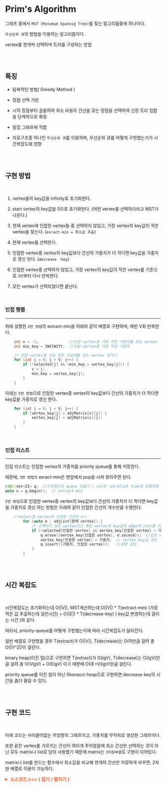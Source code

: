 # Prim's Algorithm

그래프 중에서 `MST (Minumum Spannig Tree)`를 찾는 알고리즘중에 하나이다.

`우선순위 큐`의 방법을 이용하는 알고리즘이다.

vertex를 한개씩 선택하며 트리를 구성하는 방법

<br><br>

## 특징

- 탐욕적인 방법( Greedy Method )

- 정점 선택 기반
- 시작 정점부터 출발하여 최소 비용의 간선을 갖는 정점을 선택하여 신장 트리 집합을 단계적으로 확장
- 밀집 그래프에 적합

- 자료구조중 하나인 `우선순위 큐`를 이용하며, 우선순위 큐를 어떻게 구현했는가가 시간복잡도에 영향

<br><br>

## 구현 방법

<br>

1. vertex들의 key값을 Infinity로 초기화한다.
1. start vertex의 key값을 0으로 초기화한다. (어떤 vertex를 선택하더라고 MST가 나온다.)
1. 현재 vertex에 인접한 vertex들 중 선택하지 않았고, 가장 vertex의 key값이 작은 vertex을 찾는다. (`exract-min = 최소값 추출`)
1. 현재 vertex를 선택한다.
1. 인접한 vertex중 vertex의 key값보다 간선의 가중치가 더 작다면 key값을 가중치로 갱신 한다. (`decrease -key`)
1. 인접한 vertex중 선택하지 않았고, 가장 vertex의 key값이 작은 vertex를 기준으로 `3번`부터 다시 반복한다.

1. 모든 vertex가 선택되었다면 끝난다.

<br>

### 인접 행렬

---

위에 설명한 `3번 방법`의 extract-min을 아래와 같이 배열로 구현하며, 매번 V회 반복한다.

```cpp
    int v = -1;              //인접 vertex중 가장 작은 가중치를 갖는 vertex
    int min_key = INFINITY;  //인접 vertex중 가장 작은 가중치

    /* 인접 vertex중 가장 작은 가중치를 갖는 vertex 찾기*/
    for (int j = 0; j < V; j++) {
        if (!selected[j] && (min_key > vertex_key[j])) {
            v = j;
            min_key = vertex_key[j];
        }
    }
```

아래는 `5번 방법`으로 인접한 vertex중 vertex의 key값보다 간선의 가중치가 더 작다면 key값을 가중치로 갱신 한다.

```cpp
    for (int j = 0; j < V; j++) {
        if (vertex_key[j] > adjMatrix[v][j]) {
            vertex_key[j] = adjMatrix[v][j];
        }
    }
```

<br>

### 인접 리스트

---

인접 리스트는 인접한 vertex의 가중치를 priority queue를 통해 저장한다.

때문에, `3번 방법의` exract-min은 맨앞에서 pop을 시켜 찾아주면 된다.

```cpp
std::set<II> q;  //이진힙으로 queue 만들기 ( set은 red-black tree로 만들어짐 )
auto u = q.begin();  // extract-min
```

`5번 방법`으로 인접한 vertex중 vertex의 key값보다 간선의 가중치가 더 작다면 key값을 가중치로 갱신 하는 방법은 아래와 같이 인접한 간선의 개수만큼 수행한다.

```cpp
    /*select한 vertex와 인접한 간선인 e*/
        for (auto e : adjList[현재 vertex]) {
            /* 선택되지 않은 vertex이고 해당 vertex의 key값과 edge의 cost를 비교해 cost가 더 작다면*/
            if (!selected[인접한 vertex] && vertex_key[인접한 vertex] > 가중치) {
                q.erase({vertex_key[인접한 vertex], e.second});  //같은 vertex로 향하는 간선중 weight가 더 작은 간선이 있다면 그 전 간선은 삭제
                vertex_key[인접한 vertex] = 가중치;  // vertex key값 갱신
                q.insert({가중치, 인접한 vertex});   //큐에 삽입
            }
        }
```

<br><br>

## 시간 복잡도

<br>

시간복잡도는 초기화하는데 O(\|V\|), MST계산하는데 O(\|V\|) \* T(extract-min) (가장 적은 값 추출하는데 걸린시간) + O(\|E\|) \* T(decrease-key) ( key값 변경하는데 걸리는 시간 )와 같다.

따라서, priority-queue를 어떻게 구현했는지에 따라 시간복잡도가 달라진다.

일반 배열로 구현했을 경우 T(extract)가 O(\|V\|), T(decrease)는 O(1)만큼 걸려 총 O(\|V^2\|)이 걸린다.

binary heap(이진 힙)으로 구현하면 T(extract)가 O(lgV), T(decrease)는 O(lgV)만큼 걸려 총 O(VlgV) + O(ElgV) 이기 때문에 O((E+V)lgV)만큼 걸린다.

priority queue를 이진 힙이 아닌 fibonacci heap으로 구현하면 decrease-key의 시간을 좀더 줄일 수 있다.

<br><br>

## 구현 코드

<br>

아래 코드는 사이클이없는 무방향의 그래프이고, 가중치를 무작위로 생성한 그래프이다.

또한 같은 vertex를 가르키는 간선이 여러개 주어졌을때 최소 간선만 선택하는 것이 아닌 모두 matrix나 list로 담아 사용했기 때문에 matrix는 `3차원배열`로 구현이 되어있다.

matrix나 list를 만드는 함수에서 최소값을 비교해 한개의 간선만 저장하게 바꾸면, 2차원 배열로 이용이 가능하다.

<details>
    <summary style="font-Weight : bold; font-size : 15px; color : #FE642E;" > 소스코드  c++ ( 접기 / 펼치기 )</summary>
    <div>

```cpp
#include <time.h>  //시간 측정

#include <algorithm>  //for_each
#include <cstdlib>    //rand
#include <ctime>      //time
#include <iostream>
#include <set>
#include <vector>

#define INFINITY 2147483647
#define II std::pair<int, int>  // first = weight, second = dest

typedef struct edge {
    int src;     //출발 vertex
    int dest;    //도착 vertex
    int weight;  //가중치(비용)
} edge;

class Graph {
   private:
    edge e;

   public:
    Graph(int src = 0, int dest = 0, int weight = 0) {
        this->e.src = src;
        this->e.dest = dest;
        this->e.weight = weight;
    }
    int getSrc() { return this->e.src; }
    int getDest() { return this->e.dest; }
    int getWeight() { return this->e.weight; }
};

void CalcTime();
void randomPush(std::vector<Graph> &);     // graph에 사이클 없는 연결그래프 cost값 무작위 생성
void print_edge_info(std::vector<Graph>);  // graph 간선들 보기

int prim_adjList_heap(std::vector<Graph> &, std::vector<std::vector<II>>,
                      int);  // Adj list와 priority queue 이용해 구현 --> set은 red-black-tree
void make_adj_list(std::vector<Graph>, std::vector<std::vector<II>> &);  //주어진 그래프를 인접리스트로 표현

int prim_adjMatrix(std::vector<Graph> &, std::vector<std::vector<std::vector<int>>>, int);  // Adj matrix로 구현
void make_adj_matrix(std::vector<Graph>, std::vector<std::vector<std::vector<int>>> &);     //주어진 그래프를 인접행렬로 표현

int V;                                 // vertex 개수
clock_t start, finish, used_time = 0;  //실행 시간 측정을 위한 변수

int main() {
    std::vector<Graph> g;    // graph g
    int minimum_weight = 0;  // minimum cost
    std::vector<std::vector<II>> adjList;
    std::vector<std::vector<std::vector<int>>> adjMatrix;

    randomPush(g);       //간선 random 삽입
    print_edge_info(g);  // edge info print

    make_adj_list(g, adjList);      //주어진 그래프를 인접리스트로 만들기
    make_adj_matrix(g, adjMatrix);  //주어진 그래프를 인접행렬로 만들기

    start = clock();
    // minimum_weight = prim_adjMatrix(g, adjMatrix, 0);  //인접행렬을 이용한 prim's algorithm (0번노드를 첫 노드로 시작)
    minimum_weight = prim_adjList_heap(g, adjList, 0);  //인접리스트를 이용한 prim's algorithm (0번노드를 첫 노드로 시작)
    finish = clock();
    std::cout << "\nminimum cost : " << minimum_weight << std::endl;
    CalcTime();

    return 0;
}

int prim_adjList_heap(std::vector<Graph> &g, std::vector<std::vector<II>> adjList, int start) {
    int sum = 0;
    std::set<II> q;                               //이진힙으로 queue 만들기 ( set은 red-black tree로 만들어짐 )
    std::vector<int> vertex_key(V, INFINITY);     // vertex의 최소 weight값 계산
    std::vector<bool> selected(g.size(), false);  //선택된 vertex인가

    vertex_key[start] = 0;
    q.insert(II(0, start));  //시작 노드 가중치 0으로 시작
    std::cout << "\nroute";

    /*vertex 수만큼 반복한다
     while대신 for(int i=0; i < V ; i++)로 해도 무방
    */
    while (!q.empty()) {
        auto u = q.begin();  // extract-min
        q.erase(q.begin());  // queue pop

        sum += u->first;             // cost sum
        selected[u->second] = true;  //해당 vertex 선택
        std::cout << " -> " << u->second << "(cost : " << u->first << ")";

        /*select한 vertex와 인접한 edge 찾아 큐에 push*/
        for (auto e : adjList[u->second]) {
            /* 선택되지 않은 vertex이고 해당 vertex의 key값과 edge의 cost를 비교해 cost가 더 작다면*/
            if (!selected[e.second] && vertex_key[e.second] > e.first) {
                q.erase({vertex_key[e.second], e.second});  //같은 노드로 향하는 간선중 weight가 더 작은 간선이 있다면 그 전 간선은 삭제
                vertex_key[e.second] = e.first;  // vertex key값 갱신
                q.insert({e.first, e.second});   //큐에 삽입
            }
        }
    }

    std::cout << std::endl;
    return sum;
}

void make_adj_list(std::vector<Graph> g, std::vector<std::vector<II>> &adj) {
    adj.resize(V);
    for (int i = 0; i < g.size(); i++) {
        int src = g[i].getSrc();
        int dest = g[i].getDest();
        int weight = g[i].getWeight();

        adj[src].push_back({weight, dest});
        adj[dest].push_back({weight, src});
    }
}

int prim_adjMatrix(std::vector<Graph> &g, std::vector<std::vector<std::vector<int>>> adjMatrix, int start) {
    int sum = 0;
    std::vector<int> vertex_key(V, INFINITY);     // vertex의 최소 weight값 계산
    std::vector<bool> selected(g.size(), false);  //선택된 vertex인가

    vertex_key[start] = 0;  //시작노드 key값 0으로 시작
    std::cout << "\nroute";
    /*vertex 수만큼 반복한다*/
    for (int i = 0; i < V; i++) {
        int v = -1;              //인접 vertex중 가장 작은 가중치를 갖는 vertex
        int min_key = INFINITY;  //인접 vertex중 가장 작은 가중치

        /* 인접 vertex중 가장 작은 가중치를 갖는 vertex 찾기*/
        for (int j = 0; j < V; j++) {
            if (!selected[j] && (min_key > vertex_key[j])) {
                v = j;
                min_key = vertex_key[j];
            }
        }

        /*현재 코드에서는 연결안된 그래프는 주어지지 않기 때문에
          없어도 무방하지만 만약을 위한 에러처리*/
        if (v == -1) {
            std::cout << "Not MST" << std::endl;
            exit(1);
        }

        selected[v] = true;
        sum += min_key;
        std::cout << " -> " << v << "(cost : " << min_key << ")";

        /*인접 vertex의 weight가 vertex_key값보다 작다면 key값 갱신 */
        for (int j = 0; j < V; j++) {
            for (int k = 0; k < adjMatrix[v][j].size(); k++) {
                if (vertex_key[j] > adjMatrix[v][j][k]) {
                    vertex_key[j] = adjMatrix[v][j][k];
                }
            }
        }
    }
    std::cout << std::endl;
    return sum;
}

void make_adj_matrix(std::vector<Graph> g, std::vector<std::vector<std::vector<int>>> &adj) {
    adj.assign(V, std::vector<std::vector<int>>(V, std::vector<int>(0)));
    for (int i = 0; i < g.size(); i++) {
        int src = g[i].getSrc();
        int dest = g[i].getDest();
        int weight = g[i].getWeight();

        adj[src][dest].push_back(weight);
        adj[dest][src].push_back(weight);
    }
}

/*vertex수 입력받은 후 그래프 간선 가중치 random 삽입*/
void randomPush(std::vector<Graph> &g) {
    std::cout << "create number of Vertex : ";
    std::cin >> V;

    srand((unsigned int)time(NULL));
    for (int i = 0; i < V - 1; i++) {
        g.push_back(Graph(i, i + 1, rand() % 1000));
        for (int j = i + 1; j < V; j++) {
            g.push_back(Graph(i, j, rand() % 1000));
        }
    }
    for (int i = (rand() % 3); i < V - 1; i += (rand() % 10)) {
        g.push_back(Graph(i, i + 1, rand() % 1000));
        for (int j = i + 1; j < V; j += (rand() % 10)) {
            g.push_back(Graph(i, j, rand() % 1000));
        }
    }
}

void print_edge_info(std::vector<Graph> g) {
    std::cout << "edge info : \n";
    std::for_each(g.begin(), g.end(), [](Graph a) {
        std::cout << "src : " << a.getSrc() << " desc : " << a.getDest() << " weight : " << a.getWeight() << std::endl;
    });
}

//실행 시간을 측정 및 출력하는 함수
void CalcTime() {
    used_time = finish - start;
    printf("\n*********** result **********\n     time : %lf sec\n", (double)(used_time) / CLOCKS_PER_SEC);
}
```

</div>

</details>

<br><br>
